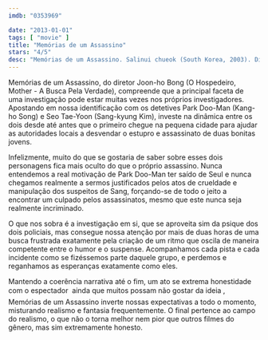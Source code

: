 ```yaml
---
imdb: "0353969"

date: "2013-01-01"
tags: [ "movie" ]
title: "Memórias de um Assassino"
stars: "4/5"
desc: "Memórias de um Assassino. Salinui chueok (South Korea, 2003). Dirigido por Joon-ho Bong. Escrito por Joon-ho Bong, Kwang-rim Kim, Sung-bo Shim. Com Kang-ho Song, Sang-kyung Kim, Roe-ha Kim, Jae-ho Song, Hie-bong Byeon, Seo-hie Ko, No-shik Park, Hae-il Park, Jong-ryol Choi."
---
```

Memórias de um Assassino, do diretor Joon-ho Bong (O Hospedeiro, Mother - A Busca Pela Verdade), compreende que a principal faceta de uma investigação pode estar muitas vezes nos próprios investigadores. Apostando em nossa identificação com os detetives Park Doo-Man (Kang-ho Song) e Seo Tae-Yoon (Sang-kyung Kim), investe na dinâmica entre os dois desde até antes que o primeiro chegue na pequena cidade para ajudar as autoridades locais a desvendar o estupro e assassinato de duas bonitas jovens.

Infelizmente, muito do que se gostaria de saber sobre esses dois personagens fica mais oculto do que o próprio assassino. Nunca entendemos a real motivação de Park Doo-Man ter saído de Seul e nunca chegamos realmente a sermos justificados pelos atos de crueldade e manipulação dos suspeitos de Sang, forçando-se de todo o jeito a encontrar um culpado pelos assassinatos, mesmo que este nunca seja realmente incriminado.

O que nos sobra é a investigação em si, que se aproveita sim da psique dos dois policiais, mas consegue nossa atenção por mais de duas horas de uma busca frustrada exatamente pela criação de um ritmo que oscila de maneira competente entre o humor e o suspense. Acompanhamos cada pista e cada incidente como se fizéssemos parte daquele grupo, e perdemos e reganhamos as esperanças exatamente como eles.

Mantendo a coerência narrativa até o fim, um ato se extrema honestidade com o espectador  ainda que muitos possam não gostar da ideia , Memórias de um Assassino inverte nossas expectativas a todo o momento, misturando realismo e fantasia frequentemente. O final pertence ao campo do realismo, o que não o torna melhor nem pior que outros filmes do gênero, mas sim extremamente honesto.

